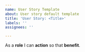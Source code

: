 ```yaml
---
name: User Story Template
about: User story default template
title: 'User Story: <Title>'
labels: ''
assignees: ''

---
```


As a **role** I can **action** so that **benefit**.
